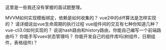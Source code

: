这里是一些我还没有掌握的面试题整理。

MVVM如何实现模板绑定，依赖是如何收集的？
vue2中的diff算法是怎样实现的？
请详细说出vue生命周期的执行过程
vue组件间的交互有七种你知道几种？
vue-cli3.0如何实现的？
说说hash路由和history路由，你能自己编写一个前端路由吗？
你能手写vuex状态管理吗？
你能开发自己的组件库吗(树组件，日期组件，表格组件)？